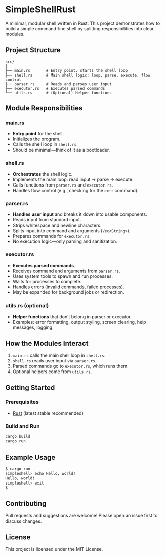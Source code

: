 # SimpleShellRust

A minimal, modular shell written in Rust. This project demonstrates how to build a simple command-line shell by splitting responsibilities into clear modules.

## Project Structure

```
src/
│
├── main.rs       # Entry point, starts the shell loop
├── shell.rs      # Main shell logic: loop, parse, execute, flow control
├── parser.rs     # Reads and parses user input
├── executor.rs   # Executes parsed commands
└── utils.rs      # (Optional) Helper functions
```

## Module Responsibilities

### main.rs
- **Entry point** for the shell.
- Initializes the program.
- Calls the shell loop in `shell.rs`.
- Should be minimal—think of it as a bootloader.

### shell.rs
- **Orchestrates** the shell logic.
- Implements the main loop: read input → parse → execute.
- Calls functions from `parser.rs` and `executor.rs`.
- Handles flow control (e.g., checking for the `exit` command).

### parser.rs
- **Handles user input** and breaks it down into usable components.
- Reads input from standard input.
- Strips whitespace and newline characters.
- Splits input into command and arguments (`Vec<String>`).
- Prepares commands for `executor.rs`.
- No execution logic—only parsing and sanitization.

### executor.rs
- **Executes parsed commands**.
- Receives command and arguments from `parser.rs`.
- Uses system tools to spawn and run processes.
- Waits for processes to complete.
- Handles errors (invalid commands, failed processes).
- May be expanded for background jobs or redirection.

### utils.rs (optional)
- **Helper functions** that don’t belong in parser or executor.
- Examples: error formatting, output styling, screen clearing, help messages, logging.

## How the Modules Interact

1. `main.rs` calls the main shell loop in `shell.rs`.
2. `shell.rs` reads user input via `parser.rs`.
3. Parsed commands go to `executor.rs`, which runs them.
4. Optional helpers come from `utils.rs`.

## Getting Started

### Prerequisites

- [Rust](https://www.rust-lang.org/tools/install) (latest stable recommended)

### Build and Run

```sh
cargo build
cargo run
```

## Example Usage

```sh
$ cargo run
simpleshell> echo Hello, world!
Hello, world!
simpleshell> exit
$
```

## Contributing

Pull requests and suggestions are welcome! Please open an issue first to discuss changes.

## License

This project is licensed under the MIT License.
